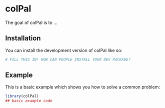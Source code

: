 
# colPal

<!-- badges: start -->
<!-- badges: end -->

The goal of colPal is to ...

## Installation

You can install the development version of colPal like so:

``` r
# FILL THIS IN! HOW CAN PEOPLE INSTALL YOUR DEV PACKAGE?
```

## Example

This is a basic example which shows you how to solve a common problem:

``` r
library(colPal)
## basic example code
```


